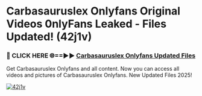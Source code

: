 # Carbasauruslex Onlyfans Original Videos 0nlyFans Leaked - Files Updated! (42j1v)

<h3>🔴 CLICK HERE 🌐==►► <a href="https://tinyurl.com/ehrbuxhb" rel="nofollow">Carbasauruslex Onlyfans Updated Files</a></h3>

Get Carbasauruslex Onlyfans and all content. Now you can access all videos and pictures of Carbasauruslex Onlyfans. New Updated Files 2025!

[![42j1v](https://i.imgur.com/lVYEuWS.gif)](https://tinyurl.com/ehrbuxhb)
